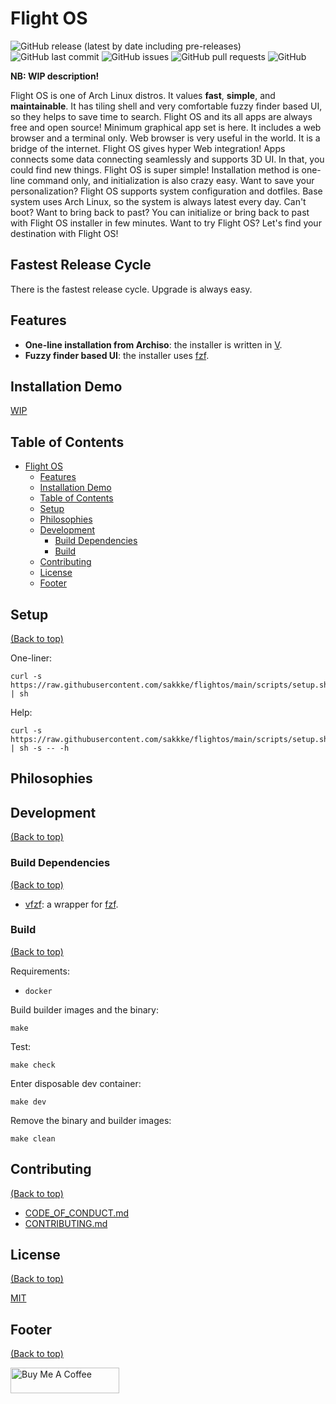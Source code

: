 # Flight OS
![GitHub release (latest by date including pre-releases)](https://img.shields.io/github/v/release/sakkke/flightos?include_prereleases&style=for-the-badge)
![GitHub last commit](https://img.shields.io/github/last-commit/sakkke/flightos?style=for-the-badge)
![GitHub issues](https://img.shields.io/github/issues-raw/sakkke/flightos?style=for-the-badge)
![GitHub pull requests](https://img.shields.io/github/issues-pr/sakkke/flightos?style=for-the-badge)
![GitHub](https://img.shields.io/github/license/sakkke/flightos?style=for-the-badge)

**NB: WIP description!**

Flight OS is one of Arch Linux distros.
It values **fast**, **simple**, and **maintainable**.
It has tiling shell and very comfortable fuzzy finder based UI, so they helps to save time to search.
Flight OS and its all apps are always free and open source!
Minimum graphical app set is here.
It includes a web browser and a terminal only.
Web browser is very useful in the world.
It is a bridge of the internet.
Flight OS gives hyper Web integration!
Apps connects some data connecting seamlessly and supports 3D UI.
In that, you could find new things.
Flight OS is super simple!
Installation method is one-line command only, and initialization is also crazy easy.
Want to save your personalization?
Flight OS supports system configuration and dotfiles.
Base system uses Arch Linux, so the system is always latest every day.
Can't boot?
Want to bring back to past?
You can initialize or bring back to past with Flight OS installer in few minutes.
Want to try Flight OS?
Let's find your destination with Flight OS!

## Fastest Release Cycle
There is the fastest release cycle.
Upgrade is always easy.

## Features
- **One-line installation from Archiso**: the installer is written in [V](https://github.com/vlang/v).
- **Fuzzy finder based UI**: the installer uses [fzf](https://github.com/junegunn/fzf).

## Installation Demo
[WIP](https://github.com/sakkke/flightos/issues/91)

## Table of Contents
- [Flight OS](#flight-os)
    - [Features](#features)
    - [Installation Demo](#installation-demo)
    - [Table of Contents](#table-of-contents)
    - [Setup](#setup)
    - [Philosophies](#philosophies)
    - [Development](#development)
        - [Build Dependencies](#build-dependencies)
        - [Build](#build)
    - [Contributing](#contributing)
    - [License](#license)
    - [Footer](#footer)

## Setup
[(Back to top)](#table-of-contents)

One-liner:
```shell
curl -s https://raw.githubusercontent.com/sakkke/flightos/main/scripts/setup.sh | sh
```

Help:
```shell
curl -s https://raw.githubusercontent.com/sakkke/flightos/main/scripts/setup.sh | sh -s -- -h
```

## Philosophies

## Development
[(Back to top)](#table-of-contents)

### Build Dependencies
[(Back to top)](#table-of-contents)

- [vfzf](https://github.com/sakkke/vfzf): a wrapper for [fzf](https://github.com/junegunn/fzf).

### Build
[(Back to top)](#table-of-contents)

Requirements:
- `docker`

Build builder images and the binary:
```shell
make
```

Test:
```shell
make check
```

Enter disposable dev container:
```shell
make dev
```

Remove the binary and builder images:
```shell
make clean
```

## Contributing
[(Back to top)](#table-of-contents)

- [CODE_OF_CONDUCT.md](https://github.com/sakkke/flightos/blob/main/CODE_OF_CONDUCT.md)
- [CONTRIBUTING.md](https://github.com/sakkke/flightos/blob/main/CONTRIBUTING.md)

## License
[(Back to top)](#table-of-contents)

[MIT](https://github.com/sakkke/flightos/blob/main/LICENSE)

## Footer
[(Back to top)](#table-of-contents)

<a href="https://www.buymeacoffee.com/sakkke" target="_blank"><img src="https://cdn.buymeacoffee.com/buttons/default-green.png" alt="Buy Me A Coffee" height="41" width="174"></a>
